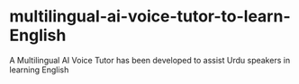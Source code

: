 # multilingual-ai-voice-tutor-to-learn-English
A Multilingual AI Voice Tutor has been developed to assist Urdu speakers in learning English
